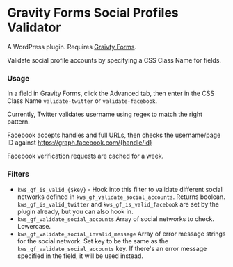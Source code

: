Gravity Forms Social Profiles Validator
=======================================

A WordPress plugin. Requires [Graivty Forms](http://katz.si/gf).

Validate social profile accounts by specifying a CSS Class Name for fields.

### Usage

In a field in Gravity Forms, click the Advanced tab, then enter in the CSS Class Name `validate-twitter` or `validate-facebook`.

Currently, Twitter validates username using regex to match the right pattern.

Facebook accepts handles and full URLs, then checks the username/page ID against https://graph.facebook.com/{handle/id}

Facebook verification requests are cached for a week.

### Filters

* `kws_gf_is_valid_{$key}` - Hook into this filter to validate different social networks defined in `kws_gf_validate_social_accounts`. Returns boolean. `kws_gf_is_valid_twitter` and `kws_gf_is_valid_facebook` are set by the plugin already, but you can also hook in.
* `kws_gf_validate_social_accounts` Array of social networks to check. Lowercase.
* `kws_gf_validate_social_invalid_message` Array of error message strings for the social network. Set key to be the same as the `kws_gf_validate_social_accounts` key. If there's an error message specified in the field, it will be used instead.
